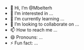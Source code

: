 - 👋 Hi, I’m @Mbelterh
- 👀 I’m interested in ...
- 🌱 I’m currently learning ...
- 💞️ I’m looking to collaborate on ...
- 📫 How to reach me ...
- 😄 Pronouns: ...
- ⚡ Fun fact: ...

<!---
Mbelterh/Mbelterh is a ✨ special ✨ repository because its `README.md` (this file) appears on your GitHub profile.
You can click the Preview link to take a look at your changes.
--->

